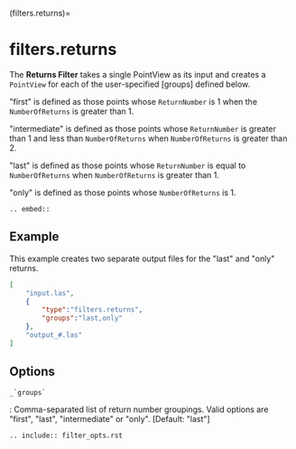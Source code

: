 (filters.returns)=

# filters.returns

The **Returns Filter** takes a single PointView as its input and creates a
`PointView` for each of the user-specified [groups] defined below.

"first" is defined as those points whose `ReturnNumber` is 1 when the `NumberOfReturns` is greater than 1.

"intermediate" is defined as those points whose `ReturnNumber` is greater than 1 and less than `NumberOfReturns` when `NumberOfReturns` is greater than 2.

"last" is defined as those points whose `ReturnNumber` is equal to `NumberOfReturns` when `NumberOfReturns` is greater than 1.

"only" is defined as those points whose `NumberOfReturns` is 1.

```{eval-rst}
.. embed::
```

## Example

This example creates two separate output files for the "last" and "only"
returns.

```json
[
    "input.las",
    {
        "type":"filters.returns",
        "groups":"last,only"
    },
    "output_#.las"
]
```

## Options

`` _`groups` ``

: Comma-separated list of return number groupings. Valid options are "first",
  "last", "intermediate" or "only". \[Default: "last"\]

```{eval-rst}
.. include:: filter_opts.rst
```
